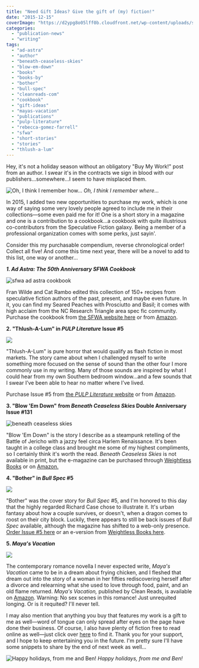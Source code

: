 ```yaml
---
title: "Need Gift Ideas? Give the gift of (my) fiction!"
date: "2015-12-15"
coverImage: "https://d2ypg8o05lff0b.cloudfront.net/wp-content/uploads/sites/3/2015/12/stocks-500x500.jpg"
categories:
  - "publication-news"
  - "writing"
tags:
  - "ad-astra"
  - "author"
  - "beneath-ceaseless-skies"
  - "blow-em-down"
  - "books"
  - "books-by"
  - "bother"
  - "bull-spec"
  - "cleanreads-com"
  - "cookbook"
  - "gift-ideas"
  - "mayas-vacation"
  - "publications"
  - "pulp-literature"
  - "rebecca-gomez-farrell"
  - "sfwa"
  - "short-stories"
  - "stories"
  - "thlush-a-lum"
---
```


Hey, it's not a holiday season without an obligatory "Buy My Work!" post from an author. I swear it's in the contracts we sign in blood with our publishers...somewhere...I seem to have misplaced them.

![Oh, I think I remember how...](https://d2ypg8o05lff0b.cloudfront.net/wp-content/uploads/sites/3/2015/12/stocks-500x500.jpg) *Oh, I think I remember where...*

In 2015, I added two new opportunities to purchase my work, which is one way of saying some very lovely people agreed to include me in their collections—some even paid me for it! One is a short story in a magazine and one is a contribution to a cookbook...a cookbook with quite illustrious co-contributors from the Speculative Fiction galaxy. Being a member of a professional organization comes with some perks, just sayin'.

Consider this my purchasable compendium, reverse chronological order! Collect all five! And come this time next year, there will be a novel to add to this list, one way or another...

**_1\. Ad Astra: The 50th Anniversary SFWA Cookbook_**

![sfwa ad astra cookbook](https://d602mxa74hbsi.cloudfront.net/Ad+Astra+Cover.jpg)

Fran Wilde and Cat Rambo edited this collection of 150+ recipes from speculative fiction authors of the past, present, and maybe even future. In it, you can find my Seared Peaches with Prosciutto and Basil; it comes with high acclaim from the NC Research Triangle area spec fic community. Purchase the cookbook from [the SFWA website here](https://www.sfwa.org/sfwa-publications/preorder-your-sfwa-cookbook-now/) or from [Amazon](http://www.amazon.com/Ad-Astra-50th-Anniversary-Cookbook-ebook/dp/B011YM8874/ref=as_sl_pc_ss_til?tag=thegou07-20&linkCode=w01&linkId=JP2WFYOCC3CKANLS&creativeASIN=B011YM8874).

**2\. "Thlush-A-Lum" in _PULP Literature_ Issue #5**

![](https://d2ypg8o05lff0b.cloudfront.net/wp-content/uploads/sites/3/2015/12/Pulp-Literature-5-332x500.jpg)

"Thlush-A-Lum" is pure horror that would qualify as flash fiction in most markets. The story came about when I challenged myself to write something more focused on the sense of sound than the other four I more commonly use in my writing. Many of those sounds are inspired by what I could hear from my own Southern bedroom window…and a few sounds that I swear I’ve been able to hear no matter where I’ve lived.

Purchase Issue #5 from [the _PULP Literature_ website](http://pulpliterature.com/subscribe/the-bookstore/issue-5-winter-2015/) or from [Amazon](http://www.amazon.com/Pulp-Literature-Winter-2015-Issue-ebook/dp/B00SG554G6/ref=as_sl_pc_ss_til?tag=thegou07-20&linkCode=w01&linkId=22543GMBGFF6WNI5&creativeASIN=B00SG554G6).

**3\. "Blow 'Em Down" from _Beneath Ceaseless Skies_ Double Anniversary Issue #131**

![beneath ceaseless skies](https://d2ypg8o05lff0b.cloudfront.net/wp-content/uploads/sites/3/2015/12/beneath-ceaseless-skies.jpg)

"Blow 'Em Down" is the story I describe as a steampunk retelling of the Battle of Jericho with a jazzy feel circa Harlem Renaissance. It's been taught in a college class and brought me some of my highest compliments, so I certainly think it's worth the read. _Beneath Ceaseless Skies_ is not available in print, but the e-magazine can be purchased through [Weightless Books](https://weightlessbooks.com/genre/fiction/beneath-ceaseless-skies-issue-131/) or on [Amazon.](http://www.amazon.com/Beneath-Ceaseless-Anniversary-Double-Issue-ebook/dp/B00FDUE076/)

**4\. "Bother" in _Bull Spec_ #5**

![](https://d2ypg8o05lff0b.cloudfront.net/wp-content/uploads/sites/3/2015/12/bullspec-05-page001-800x1024.jpg)

"Bother" was the cover story for _Bull Spec_ #5, and I'm honored to this day that the highly regarded Richard Case chose to illustrate it. It's urban fantasy about how a couple survives, or doesn't, when a dragon comes to roost on their city block. Luckily, there appears to still be back issues of _Bull Spec_ available, although the magazine has shifted to a web-only presence. [Order Issue #5 here](http://bullspec.com/issues/bull-spec-5/) or an e-version from [Weightless Books here](http://weightlessbooks.com/genre/fiction/bull-spec-5/).

**5\. _Maya's Vacation_**

![](https://d2ypg8o05lff0b.cloudfront.net/wp-content/uploads/sites/3/2015/12/Mayas-Vacation-300-x-450.jpg)

The contemporary romance novella I never expected write, _Maya's Vacation_ came to be in a dream about frying chicken, and I fleshed that dream out into the story of a woman in her fifties rediscovering herself after a divorce and relearning what she used to love through food, paint, and an old flame returned. _Maya's Vacation,_ published by Clean Reads, is available on [Amazon](http://www.amazon.com/Mayas-Vacation-ebook/dp/B004UB1REI/ref=sr_1_1?ie=UTF8&qid=1380500960&sr=8-1&keywords=maya%27s+vacation). Warning: No sex scenes in this romance! Just unrequited longing. Or is it requited? I'll never tell.

I may also mention that anything you buy that features my work is a gift to me as well—word of tongue can only spread after eyes on the page have done their business. Of course, I also have plenty of fiction free to read online as well—just click over [here](https://rebeccagomezfarrell.com/fiction/mayas-vacation) to find it. Thank you for your support, and I hope to keep entertaining you in the future. I'm pretty sure I'll have some snippets to share by the end of next week as well...

![Happy holidays, from me and Ben!](https://d2ypg8o05lff0b.cloudfront.net/wp-content/uploads/sites/3/2015/12/holiday-pic-333x500.jpg) *Happy holidays, from me and Ben!*
